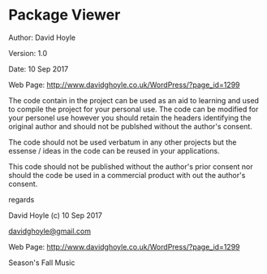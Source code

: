 # Package Viewer

Author: David Hoyle

Version: 1.0

Date: 10 Sep 2017

Web Page: http://www.davidghoyle.co.uk/WordPress/?page_id=1299



The code contain in the project can be used as an aid to learning and used
to compile the project for your personal use. The code can be modified for
your personel use however you should retain the headers identifying the
original author and should not be publshed without the author's consent.

The code should not be used verbatum in any other projects but the essense / ideas
in the code can be reused in your applications.

This code should not be published without the author's prior consent nor should
the code be used in a commercial product with out the author's consent.



regards

David Hoyle (c) 10 Sep 2017

davidghoyle@gmail.com

Web Page: http://www.davidghoyle.co.uk/WordPress/?page_id=1299

Season's Fall Music
